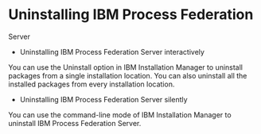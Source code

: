 # Uninstalling IBM Process Federation
Server

- Uninstalling IBM Process Federation Server interactively

You can use the Uninstall option in IBM Installation Manager to uninstall packages from a single installation location. You can also uninstall all the installed packages from every installation location.
- Uninstalling IBM Process Federation Server silently

You can use the command-line mode of IBM Installation Manager to uninstall IBM Process Federation Server.
